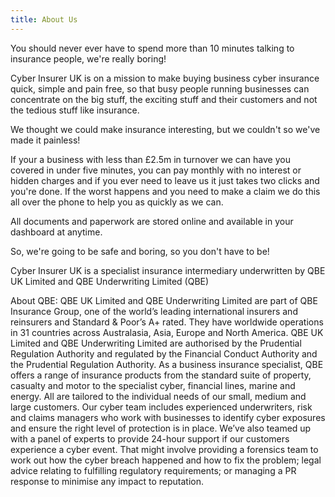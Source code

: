 ```yaml
---
title: About Us
---
```


You should never ever have to spend more than 10 minutes talking to insurance people, we're really boring!

Cyber Insurer UK is on a mission to make buying business cyber insurance quick, simple and pain free, so that busy people running businesses can concentrate on the big stuff, the exciting stuff and their customers and not the tedious stuff like insurance. 

We thought we could make insurance interesting, but we couldn't so we've made it painless!

If your a business with less than £2.5m in turnover we can have you covered in under five minutes, you can pay monthly with no interest or hidden charges and if you ever need to leave us it just takes two clicks and you're done. If the worst happens and you need to make a claim we do this all over the phone to help you as quickly as we can.

All documents and paperwork are stored online and available in your dashboard at anytime.

So, we're going to be safe and boring, so you don't have to be!

Cyber Insurer UK is a specialist insurance intermediary underwritten by QBE UK Limited and QBE Underwriting Limited (QBE)
 
About QBE: QBE UK Limited and QBE Underwriting Limited are part of QBE Insurance Group, one of the world’s leading international insurers and reinsurers and Standard & Poor’s A+ rated. They have worldwide operations in 31 countries across Australasia, Asia, Europe and North America. QBE UK Limited and QBE Underwriting Limited are authorised by the Prudential Regulation Authority and regulated by the Financial Conduct Authority and the Prudential Regulation Authority. As a business insurance specialist, QBE offers a range of insurance products from the standard suite of property, casualty and motor to the specialist cyber, financial lines, marine and energy. All are tailored to the individual needs of our small, medium and large customers. Our cyber team includes experienced underwriters, risk and claims managers who work with businesses to identify cyber exposures and ensure the right level of protection is in place. We’ve also teamed up with a panel of experts to provide 24-hour support if our customers experience a cyber event. That might involve providing a forensics team to work out how the cyber breach happened and how to fix the problem; legal advice relating to fulfilling regulatory requirements; or managing a PR response to minimise any impact to reputation.